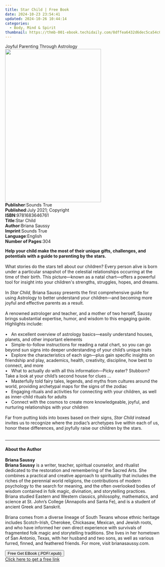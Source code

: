 ```yaml
---
title: Star Child | Free Book
date: 2024-10-23 23:54:41
updated: 2024-10-26 10:44:14
categories:
  - Body, Mind & Spirit
thumbnail: https://thmb-001-ebook.techidaily.com/8dffea6432d6dec5ca54c09b13eff2ecff589a5a5fa9910d15a5d52c6bbd78c7.jpg
---
```

<main id="book-container">
  <div class="flex flex-col">
    <div class="book-brief flex-1 py-6 px-4 sm:p-6 md:py-10 md:px-8">
      <!-- brief-->
      <div class="book-brief-main">Joyful Parenting Through Astrology</div>
    </div>
    <div
      class="book-meta-info flex-1 grid gap-4 col-start-1 col-end-3 row-start-1 sm:mb-6 sm:grid-cols-4 lg:gap-6 lg:col-start-2 lg:row-end-6 lg:row-span-6 lg:mb-0"
    >
      <div
        class="book-meta-info-left place-content-center mt-4 p-4 text-sm leading-6 col-start-2 col-span-2 dark:text-slate-400"
      >
        <img
          class="w-full h-500 object-cover rounded-lg sm:h-255 sm:col-span-2 lg:col-span-full"
          src="https://img-001-ebook.techidaily.com/d96ba99e9cae18734fc171021f8a14e5dadb32e06e339f0033356900465a39a0.jpg"
          alt=""
          width="312"
          height="500"
        />
      </div>
      <div
        class="book-meta-info-right mt-2 col-start-1 row-start-2 col-span-3 self-center"
      >
        <!-- meta data  -->
        <div class="flex flex-col px-4 md:px-8">
          <div class="flex-1">
            <strong>Publisher</strong>:<span class="px-2">Sounds True</span>
          </div>
          <div class="flex-1">
            <strong>Published</strong>:<span class="px-2"
              >July 2021; Copyright</span
            >
          </div>
          <div class="flex-1">
            <strong>ISBN</strong>:<span class="px-2">9781683646761</span>
          </div>
          <div class="flex-1">
            <strong>Title</strong>:<span class="px-2">Star Child</span>
          </div>
          <div class="flex-1">
            <strong>Author</strong>:<span class="px-2">Briana Saussy</span>
          </div>
          <div class="flex-1">
            <strong>Imprint</strong>:<span class="px-2">Sounds True</span>
          </div>
          <div class="flex-1">
            <strong>Language</strong>:<span class="px-2">English</span>
          </div>
          <div class="flex-1">
            <strong>Number of Pages</strong>:<span class="px-2">304</span>
          </div>
        </div>
      </div>
    </div>
    <div class="book-description flex-1 py-6 px-4 sm:p-6 md:py-10 md:px-8">
      <div class="book-description-main">
        <div accordion-content="" id="description">
          <p>
            <b
              >Help your child make the most of their unique gifts, challenges,
              and potentials with a guide to parenting by the stars.</b
            ><br />&nbsp;<br />What stories do the stars tell about our
            children? Every person alive is born under a particular snapshot of
            the celestial relationships occurring at the time of their birth.
            This picture—known as a natal chart—offers a powerful tool for
            insight into your children's strengths, struggles, hopes, and
            dreams.<br />&nbsp;<br />In <i>Star Child</i>, Briana Saussy
            presents the first comprehensive guide for using Astrology to better
            understand your children—and becoming more joyful and effective
            parents as a result.<br />&nbsp;<br />A renowned astrologer and
            teacher, and a mother of two herself, Saussy brings substantial
            expertise, humor, and wisdom to this engaging guide. Highlights
            include:<br />&nbsp;<br />•&nbsp;&nbsp; An excellent overview of
            astrology basics—easily understand houses, planets, and other
            important elements<br />•&nbsp;&nbsp; Simple-to-follow instructions
            for reading a natal chart, so you can go beyond sun signs into
            deeper understanding of your child’s unique traits<br />•&nbsp;&nbsp;
            Explore the characteristics of each sign—plus gain specific insights
            on friendship and play, academics, health, creativity, discipline,
            how best to connect, and more<br />•&nbsp;&nbsp; What to actually
            <i>do</i> with all this information—Picky eater? Stubborn? Take a
            look at your child’s second house for clues …<br />•&nbsp;&nbsp;
            Masterfully told fairy tales, legends, and myths from cultures
            around the world, providing archetypal maps for the signs of the
            zodiac<br />•&nbsp;&nbsp; Engaging rituals and activities for
            connecting with your children, as well as inner-child rituals for
            adults<br />•&nbsp;&nbsp; Connect with the cosmos to create more
            knowledgeable, joyful, and nurturing relationships with your
            children<br />&nbsp;<br />Far from putting&nbsp;kids into boxes
            based on their signs, <i>Star Child</i> instead invites us to
            recognize where the zodiac’s archetypes live within each of us,
            honor these differences, and joyfully raise our children by the
            stars.<br />&nbsp;
          </p>
        </div>
        <div class="accordion-fader"></div>
      </div>
    </div>
    <div class="book-excerpts flex-1 py-6 px-4 sm:p-6 md:py-10 md:px-8">
      <!-- excerpts-->
      <div class="book-excerpts-main">
        <hr />
        <h4 class="placeholder placeholder-heading">
          <span>About the Author</span>
        </h4>
        <p></p>
        <p>
          <b>Briana Saussy</b><br /><b>Briana Saussy</b> is a writer, teacher,
          spiritual counselor, and ritualist dedicated to the restoration and
          remembering of the Sacred Arts. She combines a practical and creative
          approach to spirituality that includes the riches of the perennial
          world religions, the contributions of modern psychology to the search
          for meaning, and the often overlooked bodies of wisdom contained in
          folk magic, divination, and storytelling practices. Briana studied
          Eastern and Western classics, philosophy, mathematics, and science at
          St. John’s College (Annapolis and Santa Fe), and is a student of
          ancient Greek and Sanskrit.<br />&nbsp;<br />Briana comes from a
          diverse lineage of South Texans whose ethnic heritage includes
          Scotch-Irish, Cherokee, Chickasaw, Mexican, and Jewish roots, and who
          have informed her own direct experience with survivals of fragmented
          folk magic and storytelling traditions. She lives in her hometown of
          San Antonio, Texas, with her husband and two sons, as well as various
          furred, finned, and feathered friends. For more, visit
          brianasaussy.com.
        </p>
        <p></p>
      </div>
    </div>
    <div
      class="book-about-author flex-1 py-6 px-4 sm:p-6 md:py-10 md:px-8"
    ></div>
    <div class="book-free-get flex-1 py-6 px-4 sm:p-6 md:py-10 md:px-8">
      <button
        id="btn-free-get"
        class="bg-blue-500 hover:bg-blue-700 text-white font-bold py-2 px-4 rounded"
      >
        Free Get EBook (.PDF/.epub)
      </button>
      <div id="countdown-display" class="px-2 text-lg mt-2"></div>
      <a
        id="free-link"
        class="hidden bg-blue-500 hover:bg-blue-700 text-white font-bold py-2 px-4 rounded"
        href="https://www.ebooks.com/en-us/book/210761636/star-child/briana-saussy/"
        target="_blank"
        >Click here to get a free link</a
      >
    </div>
    <script>
      let countdownTime = 0;
      let countdownInterval = null;
      document
        .getElementById('btn-free-get')
        .addEventListener('click', startCountdown);
      function startCountdown() {
        countdownTime = new Date().getTime() + 60000 * 3;
        countdownInterval = setInterval(updateCountdown, 1000);
        document.getElementById('btn-free-get').disabled = true;
        document
          .getElementById('btn-free-get')
          .classList.add('bg-gray-500', 'cursor-not-allowed');
      }
      function updateCountdown() {
        let currentTime = new Date().getTime();
        let timeLeft = countdownTime - currentTime;
        let secondsLeft = Math.floor(timeLeft / 1000);
        document.getElementById('countdown-display').innerHTML =
          `Remaining time: ${secondsLeft} seconds.`;
        if (secondsLeft <= 0) {
          clearInterval(countdownInterval);
          document.getElementById('btn-free-get').classList.add('hidden');
          document.getElementById('free-link').classList.remove('hidden');
          document.getElementById('countdown-display').innerHTML = '';
        }
      }
    </script>
  </div>
</main>
